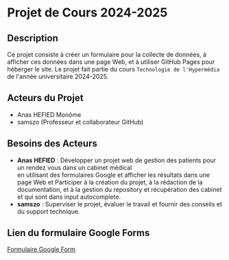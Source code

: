 # Projet de Cours 2024-2025

## Description
Ce projet consiste à créer un formulaire pour la collecte de données, à afficher ces données dans une page Web, et à utiliser GitHub Pages pour héberger le site. Le projet fait partie du cours `Technologie de l'Hypermédia` de l'année universitaire 2024-2025.

## Acteurs du Projet
- Anas HEFIED Monôme
- samszo (Professeur et collaborateur GitHub)

## Besoins des Acteurs
- **Anas HEFIED** : Développer un projet web  de gestion des patients pour un rendez vous dans un cabinet médical   
                   en utilisant des formulaires Google et afficher les résultats dans une page Web et 
                   Participer à la création du projet, à la rédaction de la documentation, et à la gestion du repository et récupération des cabinet et qui sont dans input autocomplete.
- **samszo** : Superviser le projet, évaluer le travail et fournir des conseils et du support technique.

## Lien du formulaire Google Forms
[Formulaire Google Form](https://docs.google.com/forms/d/e/1FAIpQLScAyvTcCYkgsl9wE7qn8zPrgPHWa_T0RlJ_0_GNr25O6bkn8w/viewform?usp=sf_link)



